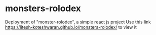 # monsters-rolodex
Deployment of "monster-rolodex", a simple react js project
Use this link https://litesh-koteshwaran.github.io/monsters-rolodex/ to view it
